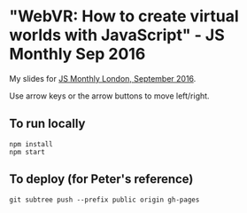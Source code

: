 # "WebVR: How to create virtual worlds with JavaScript" - JS Monthly Sep 2016

My slides for [JS Monthly London, September 2016](https://www.meetup.com/js-monthly-london/events/233822804/).

Use arrow keys or the arrow buttons to move left/right.

## To run locally

```
npm install
npm start
```

## To deploy (for Peter's reference)

```
git subtree push --prefix public origin gh-pages
```
